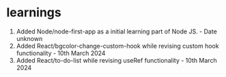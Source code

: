 # learnings
1. Added Node/node-first-app as a initial learning part of Node JS. - Date unknown
2. Added React/bgcolor-change-custom-hook while revising custom hook functionality - 10th March 2024
3. Added React/to-do-list while revising useRef functionality - 10th March 2024
